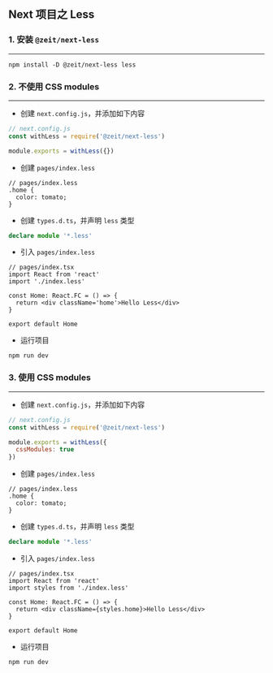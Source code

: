 ## Next 项目之 Less

### 1. 安装 `@zeit/next-less`

---

```shell
npm install -D @zeit/next-less less
```

### 2. 不使用 CSS modules

---

- 创建 `next.config.js`，并添加如下内容

```javascript
// next.config.js
const withLess = require('@zeit/next-less')

module.exports = withLess({})
```

- 创建 `pages/index.less`

```less
// pages/index.less
.home {
  color: tomato;
}
```

- 创建 `types.d.ts`，并声明 `less` 类型

```typescript
declare module '*.less'
```

- 引入 `pages/index.less`

```tsx
// pages/index.tsx
import React from 'react'
import './index.less'

const Home: React.FC = () => {
  return <div className='home'>Hello Less</div>
}

export default Home
```

- 运行项目

```shell
npm run dev
```

### 3. 使用 CSS modules

---

- 创建 `next.config.js`，并添加如下内容

```javascript
// next.config.js
const withLess = require('@zeit/next-less')

module.exports = withLess({
  cssModules: true
})
```

- 创建 `pages/index.less`

```less
// pages/index.less
.home {
  color: tomato;
}
```

- 创建 `types.d.ts`，并声明 `less` 类型

```typescript
declare module '*.less'
```

- 引入 `pages/index.less`

```tsx
// pages/index.tsx
import React from 'react'
import styles from './index.less'

const Home: React.FC = () => {
  return <div className={styles.home}>Hello Less</div>
}

export default Home
```

- 运行项目

```shell
npm run dev
```

